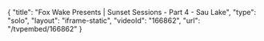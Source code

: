 {
    "title": "Fox Wake Presents | Sunset Sessions - Part 4 - Sau Lake",
    "type": "solo",
    "layout": "iframe-static",
    "videoId": "166862",
    "url": "\/tvpembed\/166862"
}